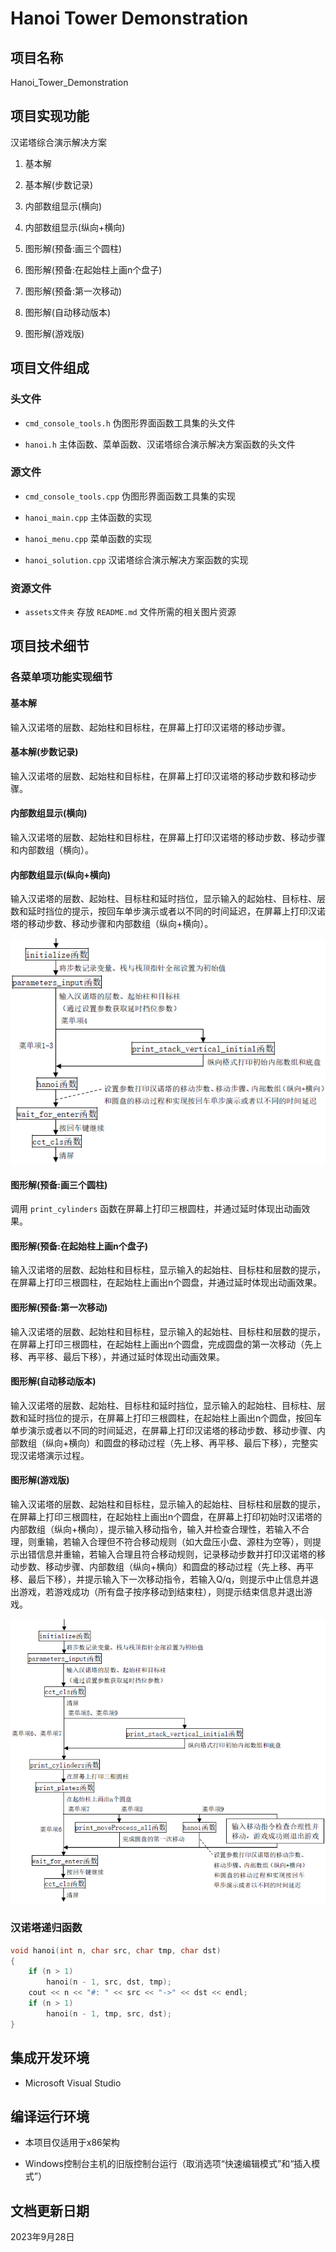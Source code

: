 # Hanoi Tower Demonstration

## 项目名称

Hanoi_Tower_Demonstration

## 项目实现功能

汉诺塔综合演示解决方案

1. 基本解

1. 基本解(步数记录)

1. 内部数组显示(横向)

1. 内部数组显示(纵向+横向)

1. 图形解(预备:画三个圆柱)

1. 图形解(预备:在起始柱上画n个盘子)

1. 图形解(预备:第一次移动)

1. 图形解(自动移动版本)

1. 图形解(游戏版)

## 项目文件组成

### 头文件

* `cmd_console_tools.h`
伪图形界面函数工具集的头文件

* `hanoi.h`
主体函数、菜单函数、汉诺塔综合演示解决方案函数的头文件

### 源文件

* `cmd_console_tools.cpp`
伪图形界面函数工具集的实现

* `hanoi_main.cpp`
主体函数的实现

* `hanoi_menu.cpp`
菜单函数的实现

* `hanoi_solution.cpp`
汉诺塔综合演示解决方案函数的实现

### 资源文件

* `assets文件夹`
存放 `README.md` 文件所需的相关图片资源

## 项目技术细节

### 各菜单项功能实现细节

#### 基本解

输入汉诺塔的层数、起始柱和目标柱，在屏幕上打印汉诺塔的移动步骤。

#### 基本解(步数记录)

输入汉诺塔的层数、起始柱和目标柱，在屏幕上打印汉诺塔的移动步数和移动步骤。

#### 内部数组显示(横向)

输入汉诺塔的层数、起始柱和目标柱，在屏幕上打印汉诺塔的移动步数、移动步骤和内部数组（横向）。

#### 内部数组显示(纵向+横向)

输入汉诺塔的层数、起始柱、目标柱和延时挡位，显示输入的起始柱、目标柱、层数和延时挡位的提示，按回车单步演示或者以不同的时间延迟，在屏幕上打印汉诺塔的移动步数、移动步骤和内部数组（纵向+横向）。

<p align="center">
  <img src="assets/flowchart_1.png" alt="基本解和内部数组显示功能实现流程图">
</p>

#### 图形解(预备:画三个圆柱)

调用 `print_cylinders` 函数在屏幕上打印三根圆柱，并通过延时体现出动画效果。

#### 图形解(预备:在起始柱上画n个盘子)

输入汉诺塔的层数、起始柱和目标柱，显示输入的起始柱、目标柱和层数的提示，在屏幕上打印三根圆柱，在起始柱上画出n个圆盘，并通过延时体现出动画效果。

#### 图形解(预备:第一次移动)

输入汉诺塔的层数、起始柱和目标柱，显示输入的起始柱、目标柱和层数的提示，在屏幕上打印三根圆柱，在起始柱上画出n个圆盘，完成圆盘的第一次移动（先上移、再平移、最后下移），并通过延时体现出动画效果。

#### 图形解(自动移动版本)

输入汉诺塔的层数、起始柱、目标柱和延时挡位，显示输入的起始柱、目标柱、层数和延时挡位的提示，在屏幕上打印三根圆柱，在起始柱上画出n个圆盘，按回车单步演示或者以不同的时间延迟，在屏幕上打印汉诺塔的移动步数、移动步骤、内部数组（纵向+横向）和圆盘的移动过程（先上移、再平移、最后下移），完整实现汉诺塔演示过程。

#### 图形解(游戏版)

输入汉诺塔的层数、起始柱和目标柱，显示输入的起始柱、目标柱和层数的提示，在屏幕上打印三根圆柱，在起始柱上画出n个圆盘，在屏幕上打印初始时汉诺塔的内部数组（纵向+横向），提示输入移动指令，输入并检查合理性，若输入不合理，则重输，若输入合理但不符合移动规则（如大盘压小盘、源柱为空等），则提示出错信息并重输，若输入合理且符合移动规则，记录移动步数并打印汉诺塔的移动步数、移动步骤、内部数组（纵向+横向）和圆盘的移动过程（先上移、再平移、最后下移），并提示输入下一次移动指令，若输入Q/q，则提示中止信息并退出游戏，若游戏成功（所有盘子按序移动到结束柱），则提示结束信息并退出游戏。

<p align="center">
  <img src="assets/flowchart_2.png" alt="图形解功能实现流程图">
</p>

### 汉诺塔递归函数

```cpp
void hanoi(int n, char src, char tmp, char dst)
{
    if (n > 1)
        hanoi(n - 1, src, dst, tmp);
    cout << n << "#: " << src << "->" << dst << endl;
    if (n > 1)
        hanoi(n - 1, tmp, src, dst);
}
```

## 集成开发环境

* Microsoft Visual Studio

## 编译运行环境

* 本项目仅适用于x86架构

* Windows控制台主机的旧版控制台运行（取消选项“快速编辑模式”和“插入模式”）

## 文档更新日期

2023年9月28日